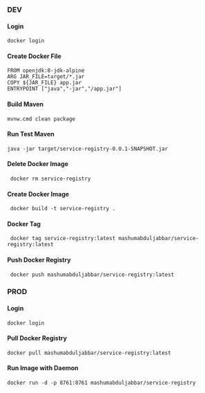 ### DEV
#### Login
``` docker
docker login
```

#### Create Docker File
``` docker
FROM openjdk:8-jdk-alpine
ARG JAR_FILE=target/*.jar
COPY ${JAR_FILE} app.jar
ENTRYPOINT ["java","-jar","/app.jar"]
```

#### Build Maven
``` Maven
mvnw.cmd clean package
```

#### Run Test Maven
``` Maven
java -jar target/service-registry-0.0.1-SNAPSHOT.jar
```


#### Delete Docker Image
``` docker
 docker rm service-registry
```

#### Create Docker Image
``` docker
 docker build -t service-registry .
```

#### Docker Tag
``` docker
 docker tag service-registry:latest mashumabduljabbar/service-registry:latest
```

#### Push Docker Registry
``` docker
 docker push mashumabduljabbar/service-registry:latest
```

### PROD
#### Login
``` docker
docker login
```

#### Pull Docker Registry
``` docker
docker pull mashumabduljabbar/service-registry:latest
```

#### Run Image with Daemon
``` docker
docker run -d -p 8761:8761 mashumabduljabbar/service-registry
```